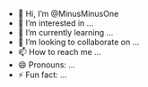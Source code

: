 - 👋 Hi, I’m @MinusMinusOne
- 👀 I’m interested in ...
- 🌱 I’m currently learning ...
- 💞️ I’m looking to collaborate on ...
- 📫 How to reach me ...
- 😄 Pronouns: ...
- ⚡ Fun fact: ...

<!---
MinusMinusOne/MinusMinusOne is a ✨ special ✨ repository because its `README.md` (this file) appears on your GitHub profile.
You can click the Preview link to take a look at your changes.
--->
